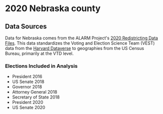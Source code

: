 # 2020 Nebraska county

## Data Sources
Data for Nebraska comes from the ALARM Project's [2020 Redistricting Data Files](https://alarm-redist.github.io/posts/2021-08-10-census-2020/).
This data standardizes the Voting and Election Science Team (VEST) data from the [Harvard Dataverse](https://dataverse.harvard.edu/dataverse/electionscience) to geographies from the US Census Bureau, primarily at the VTD level.

### Elections Included in Analysis
  - President 2016
  - US Senate 2018
  - Governor 2018
  - Attorney General 2018
  - Secretary of State 2018
  - President 2020
  - US Senate 2020
